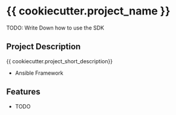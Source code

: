 # {{ cookiecutter.project_name }}

TODO: Write Down how to use the SDK

## Project Description

{{ cookiecutter.project_short_description}}

* Ansible Framework

## Features

* TODO
